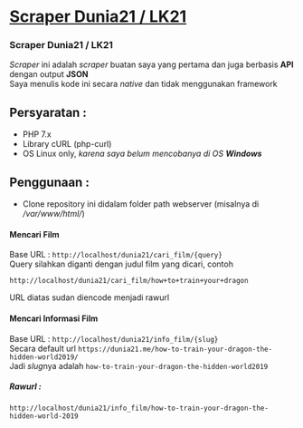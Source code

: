 # [Scraper Dunia21 / LK21](https://github.com/ardzz/dunia21)
### Scraper Dunia21 / LK21 
*Scraper* ini adalah *scraper* buatan saya yang pertama dan juga berbasis **API** dengan output **JSON**<br>
Saya menulis kode ini secara *native* dan tidak menggunakan framework
## Persyaratan :
* PHP 7.x
* Library cURL (php-curl)
* OS Linux only, *karena saya belum mencobanya di OS **Windows***

## Penggunaan :
* Clone repository ini didalam folder path webserver (misalnya di */var/www/html/*)
#### Mencari Film
Base URL : `http://localhost/dunia21/cari_film/{query}` <br>
Query silahkan diganti dengan judul film yang dicari, contoh<br>
```
http://localhost/dunia21/cari_film/how+to+train+your+dragon
```
URL diatas sudan diencode menjadi rawurl
#### Mencari Informasi Film
Base URL : `http://localhost/dunia21/info_film/{slug}` <br>
Secara default url `https://dunia21.me/how-to-train-your-dragon-the-hidden-world2019/`<br>
Jadi *slug*nya adalah `how-to-train-your-dragon-the-hidden-world2019`<br>
##### Rawurl :
```
http://localhost/dunia21/info_film/how-to-train-your-dragon-the-hidden-world-2019
```
